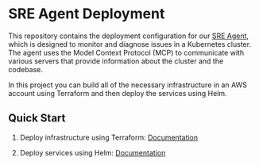 # SRE Agent Deployment

This repository contains the deployment configuration for our [SRE Agent](https://github.com/fuzzylabs/sre-agent), which is designed to monitor and diagnose issues in a Kubernetes cluster. The agent uses the Model Context Protocol (MCP) to communicate with various servers that provide information about the cluster and the codebase.

In this project you can build all of the necessary infrastructure in an AWS account using Terraform and then deploy the services using Helm.

## Quick Start

1. Deploy infrastructure using Terraform: [Documentation](../terraform/README.md)

2. Deploy services using Helm: [Documentation](../helm/README.md)
